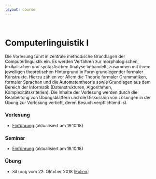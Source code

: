 ```yaml
---
layout: course
---
```


<br>

# Computerlinguistik I
Die Vorlesung führt in zentrale methodische Grundlagen der Computerlinguistik ein. Es werden Verfahren zur morphologischen, lexikalischen und syntaktischen Analyse behandelt, zusammen mit ihrem jeweiligen theoretischen Hintergrund in Form grundlegender formaler Konstrukte. Hierzu zählen vor Allem die Theorie formaler Grammatiken, formaler Sprachen und die Automatentheorie sowie Grundlagen aus dem Bereich der Informatik (Datenstrukturen, Algorithmen, Komplexitätskriterien). Die Inhalte der Vorlesung werden durch die Bearbeitung von Übungsblättern und die Diskussion von Lösungen in der Übung zur Vorlesung vertieft, deren Besuch verpflichtend ist.

### Vorlesung
* [Einführung](/downloads/teaching/ws201819/cl1/cl1_vl_ws18_part1_01.pdf) (aktualisiert am 19.10.18)

### Seminar
* [Einführung](/downloads/teaching/ws201819/cl1/cl1_s_ws18_part1_01.pdf) (aktualisiert am 19.10.18)

### Übung
* Sitzung vom 22. Oktober 2018 [[Folien](/downloads/teaching/ws201819/cl1/cl1_ue_ws18_2018-10-22.pdf.pdf)]




